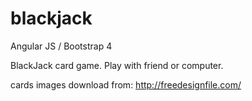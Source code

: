 # blackjack
Angular JS / Bootstrap 4

BlackJack card game. Play with friend or computer. 

cards images download from:
http://freedesignfile.com/

